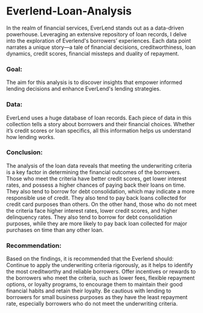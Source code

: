 # Everlend-Loan-Analysis
In the realm of financial services, EverLend stands out as a data-driven powerhouse. Leveraging an extensive repository of loan records, I delve into the exploration of Everlend's borrowers’ experiences. Each data point narrates a unique story—a tale of financial decisions, creditworthiness, loan dynamics, credit scores, financial missteps and duality of repayment.

### Goal:
The aim for this analysis is to discover insights that empower informed lending decisions and enhance EverLend's lending strategies.

### Data:
EverLend uses a huge database of loan records. Each piece of data in this collection tells a story about borrowers and their financial choices. Whether it’s credit scores or loan specifics, all this information helps us understand how lending works.

### Conclusion:
The analysis of the loan data reveals that meeting the underwriting criteria is a key factor in determining the financial outcomes of the borrowers. Those who meet the criteria have better credit scores, get lower interest rates, and possess a higher chances of paying back their loans on time. They also tend to borrow for debt consolidation, which may indicate a more responsible use of credit. They also tend to pay back loans collected for credit card purposes than others. 
On the other hand, those who do not meet the criteria face higher interest rates, lower credit scores, and higher delinquency rates. They also tend to borrow for debt consolidation purposes, while they are more likely to pay back loan collected for major purchases on time than any other loan.

### Recommendation:
Based on the findings, it is recommended that the Everlend should:
Continue to apply the underwriting criteria rigorously, as it helps to identify the most creditworthy and reliable borrowers.
Offer incentives or rewards to the borrowers who meet the criteria, such as lower fees, flexible repayment options, or loyalty programs, to encourage them to maintain their good financial habits and retain their loyalty.
Be cautious with lending to borrowers for small business purposes as they have the least repayment rate, especially borrowers who do not meet the underwriting criteria. 
